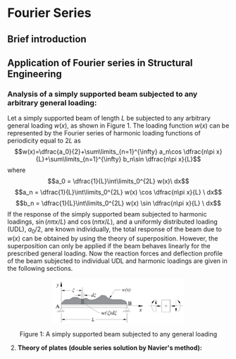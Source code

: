 # Fourier Series

## Brief introduction

## Application of Fourier series in Structural Engineering

### **Analysis of a simply supported beam subjected to any arbitrary general loading:**
   Let a simply supported beam of length $L$ be subjected to any arbitrary general loading $w(x)$, as shown in Figure 1. The loading function $w(x)$ can be represented by the Fourier series of harmonic loading functions of periodicity equal to $2L$ as $$w(x)=\dfrac{a_0}{2}+\sum\limits_{n=1}^{\infty} a_n\cos \dfrac{n\pi x}{L}+\sum\limits_{n=1}^{\infty} b_n\sin \dfrac{n\pi x}{L}$$ where $$a_0 = \dfrac{1}{L}\int\limits_0^{2L} w(x)\ dx$$ $$a_n = \dfrac{1}{L}\int\limits_0^{2L} w(x) \cos \dfrac{n\pi x}{L} \ dx$$ $$b_n = \dfrac{1}{L}\int\limits_0^{2L} w(x) \sin \dfrac{n\pi x}{L} \ dx$$ If the response of the simply supported beam subjected to harmonic loadings, $\sin (n\pi x/L)$ and $\cos (n\pi x/L)$, and a uniformly distributed loading (UDL), $a_0/2$, are known individually, the total response of the beam due to $w(x)$ can be obtained by using the theory of superposition. However, the superposition can only be applied if the beam behaves linearly for the prescribed general loading. Now the reaction forces and deflection profile of the beam subjected to individual UDL and harmonic loadings are given in the following sections.
   
  <p align="center">
    <img align="center" src="ssb_general_load.png" alt="drawing" width="300"/>
  </p>
  <p align="center"> Figure 1: A simply supported beam subjected to any general loading </p>

2. **Theory of plates (double series solution by Navier's method):** 
